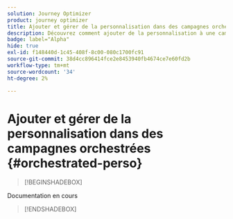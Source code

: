 ```yaml
---
solution: Journey Optimizer
product: journey optimizer
title: Ajouter et gérer de la personnalisation dans des campagnes orchestrées avec Journey Optimizer
description: Découvrez comment ajouter de la personnalisation à une campagne orchestrée avec Adobe Journey Optimizer
badge: label="Alpha"
hide: true
exl-id: f148440d-1c45-408f-8c00-080c1700fc91
source-git-commit: 38d4cc896414fce2e8453940fb4674ce7e60fd2b
workflow-type: tm+mt
source-wordcount: '34'
ht-degree: 2%

---
```


# Ajouter et gérer de la personnalisation dans des campagnes orchestrées {#orchestrated-perso}

>[!BEGINSHADEBOX]

Documentation en cours

>[!ENDSHADEBOX]